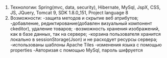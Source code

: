 1) Технологии: Spring(mvc, data, security), Hibernate, MySql, JspX, CSS, JS, JQuery, Tomcat 9, SDK 1.8.0_151, Project language 8
2) Возможности:
-защита методов и скрытие веб атрибутов;
-добавление, редиктирование(добавлен визуальный компонент ckeditor), удаление товаров;
-возможность хранения изображений, как в базе данных, так на сервере;
-корзина пользователя хранится локально в sessionStorage(Json) и не расходует ресурсы сервера;
-использованы шаблоны Apache Tiles
-изменения языка с помощью properties
-Авторизая с помощью MySql, пароль шифруется
